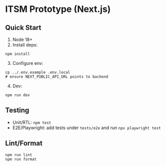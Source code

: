 # ITSM Prototype (Next.js)

## Quick Start

1. Node 18+
2. Install deps:

```
npm install
```

3. Configure env:

```
cp ../.env.example .env.local
# ensure NEXT_PUBLIC_API_URL points to backend
```

4. Dev:

```
npm run dev
```

## Testing

- Unit/RTL: `npm test`
- E2E/Playwright: add tests under `tests/e2e` and run `npx playwright test`

## Lint/Format

```
npm run lint
npm run format
```
